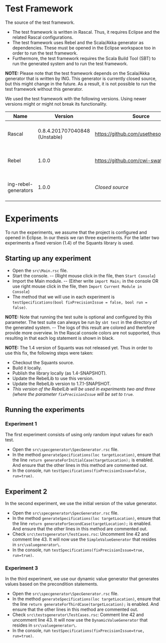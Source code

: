 # Test Framework
The source of the test framework.
* The test framework is written in Rascal. Thus, it requires Eclipse and the related Rascal configurations.
* The test framework uses Rebel and the Scala/Akka generator as dependencies. These must be opened in the Eclipse workspace too in order to run the test framework.
* Furthermore, the test framework requires the Scala Build Tool (SBT) to run the generated system and to run the test framework.

**NOTE:** Please note that the test framework depends on the Scala/Akka generator that is written by ING. This generator is currently closed source, but this might change in the future. As a result, it is not possible to run the test framework without this generator.

We used the test framework with the following versions. Using newer versions might or might not break its functionality.

| Name                 | Version                       | Source                                 | Notes                           |
| -------------------- | ----------------------------- | -------------------------------------- | ------------------------------- |
| Rascal               | 0.8.4.201707040848 (Unstable) | https://github.com/usethesource/rascal | Unstable, stable is not updated |
| Rebel                | 1.0.0                         | https://github.com/cwi-swat/rebel      | Git commit hash: 6dc2ed9        |
| ing-rebel-generators | 1.0.0                         | _Closed source_                        | Git commit hash: 47121bc        |

# Experiments
To run the experiments, we assume that the project is configured and opened in Eclipse.
In our thesis we ran three experiments. For the latter two experiments a fixed version (1.4) of the Squants library is used.

## Starting up any experiment
- Open the `src\Main.rsc` file.
- Start the console. -- (Right mouse click in the file, then `Start Console`)
- Import the Main module. -- (Either write `import Main;` in the console OR use right mouse click in the file, then `Import Current Module in Console`)
- The method that we will use in each experiment is `testSpecifications(bool fixPrecisionIssue = false, bool run = false)`.

**NOTE:** Note that running the test suite is optional and configured by this parameter. The test suite can always be run by `sbt test` in the directory of the generated system. -- The logs of this result are colored and therefore provide more overview. In the Rascal console colors are not supported, thus resulting in that each log statement is shown in black.

**NOTE:** The 1.4 version of Squants was not released yet. Thus in order to use this fix, the following steps were taken:
- Checkout the Squants source.
- Build it locally.
- Publish the library locally (as 1.4-SNAPSHOT).
- Update the RebelLib to use this version.
- Update the RebelLib version to 1.7.1-SNAPSHOT.
- _This version of the RebelLib will be used in experiments two and three (where the parameter `fixPrecisionIssue` will be set to `true`._

## Running the experiments

### Experiment 1
The first experiment consists of using only random input values for each test.
- Open the `src\specgenerator\SpecGenerator.rsc` file.
- In the method `generateSpecifications(loc targetLocation)`, ensure that the line `return generateForInitialCase(targetLocation);` is enabled. And ensure that the other lines in this method are commented out.
- In the console, run `testSpecifications(fixPrecisionIssue=false, run=true)`.

## Experiment 2 
In the second experiment, we use the initial version of the value generator.
- Open the `src\specgenerator\SpecGenerator.rsc` file.
- In the method `generateSpecifications(loc targetLocation)`, ensure that the line `return generateForSecondCase(targetLocation);` is enabled. And ensure that the other lines in this method are commented out.
- Check `src\testsgenerator\TestCases.rsc`: Uncomment line 42 and comment line 43. It will now use the `SimpleValueGenerator` that resides in `src\valuegenerator\`.
- In the console, run `testSpecifications(fixPrecisionIssue=true, run=true)`.

### Experiment 3
In the third experiment, we use our dynamic value generator that generates values based on the precondition statements.
- Open the `src\specgenerator\SpecGenerator.rsc` file.
- In the method `generateSpecifications(loc targetLocation)`, ensure that the line `return generateForThirdCase(targetLocation);` is enabled. And ensure that the other lines in this method are commented out.
- Check `src\testsgenerator\TestCases.rsc`: Comment line 42 and uncomment line 43. It will now use the `DynamicValueGenerator` that resides in `src\valuegenerator\`.
- In the console, run `testSpecifications(fixPrecisionIssue=true, run=true)`.
